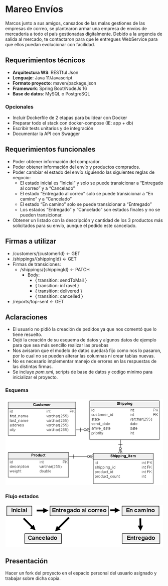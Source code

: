 # Mareo Envíos

Marcos junto a sus amigos, cansados de las malas gestiones de las empresas de correo, se plantearon armar una empresa de envíos de mercadería a todo el país gestionadas digitalmente. Debido a la urgencia de salida al mercado, te contactaron para que le entregues WebService para que ellos puedan evolucionar con facilidad.

## Requerimientos técnicos

* __Arquitectura WS__: RESTful Json
* __Lenguaje__: Java 11/Javascript
* __Formato proyecto__: maven/package.json
* __Framework__: Spring Boot/NodeJs 16
* __Base de datos__: MySQL o PostgreSQL

### Opcionales

* Incluir Dockerfile de 2 etapas para buildear con Docker
* Preparar todo el stack con docker-compose (IE: app + db)
* Escribir tests unitarios y de integración
* Documentar la API con Swagger

## Requerimientos funcionales

* Poder obtener información del comprador.
* Poder obtener información del envío y productos comprados.
* Poder cambiar el estado del envío siguiendo las siguientes reglas de negocio:
  * El estado inicial es “Inicial” y solo se puede transicionar a “Entregado al correo” y a “Cancelado”
  * El estado “Entregado al correo” solo se puede transicionar a “En camino” y a “Cancelado”
  * El estado “En camino” solo se puede transicionar a “Entregado”
  * Los estados “Entregado” y “Cancelado” son estados finales y no se pueden transicionar.
* Obtener un listado con la descripción y cantidad de los 3 productos más solicitados para su envío, aunque el pedido este cancelado.

## Firmas a utilizar

* /customers/{customerId} <- GET
* /shippings/{shippingId} <- GET
* Firmas de transiciones:
  * /shippings/{shippingId}  <- PATCH
    * Body:
      * { transition: sendToMail }
      * { transition: inTravel }
      * { transition: delivered }
      * { transition: cancelled }
* /reports/top-sent <- GET

## Aclaraciones

* El usuario no pidió la creación de pedidos ya que nos comentó que lo tiene resuelto.
* Dejó la creación de su esquema de datos y algunos datos de ejemplo para que sea más sencillo realizar las pruebas
* Nos avisaron que el modelo de datos quedará fijo como nos lo pasaron, por lo cual no se pueden alterar las columnas ni crear tablas nuevas.
* No es necesario implementar manejo de errores en las respuestas de las distintas firmas.
* Se incluye _pom.xml_, scripts de base de datos y codigo minimo para inicializar el proyecto.

### Esquema

![Esquema base de datos](assets/schema.png "Esquema")

### Flujo estados

![Flujo estados](assets/status-flow.png "Flujo")

## Presentación

Hacer un fork del proyecto en el espacio personal del usuario asignado y trabajar sobre dicha copia.
